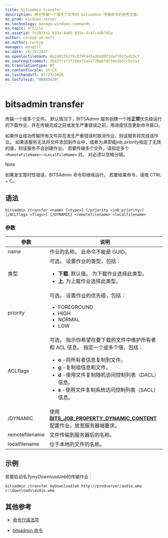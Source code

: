 ```yaml
---
title: bitsadmin transfer
description: 用于传输一个或多个文件的 bitsadmin 传输命令的参考文章。
ms.prod: windows-server
ms.technology: manage-windows-commands
ms.topic: article
ms.assetid: fe302141-b33a-4a05-835e-dc4fc4db7d5a
author: coreyp-at-msft
ms.author: coreyp
manager: dongill
ms.date: 10/16/2017
ms.openlocfilehash: 6b2d03fb379c879f445a30dd0f3daf762fed23c7
ms.sourcegitcommit: d5e27c1f2f168a71ae272bebf8f50e1b3ccbcca3
ms.translationtype: MT
ms.contentlocale: zh-CN
ms.lasthandoff: 07/23/2020
ms.locfileid: "86955429"
---
```

# <a name="bitsadmin-transfer"></a>bitsadmin transfer

传输一个或多个文件。 默认情况下，BITSAdmin 服务创建一个按**正常**优先级运行的下载作业，并在传输完成之前或发生严重错误之前，用进度信息更新命令窗口。

如果作业成功传输所有文件并在发生严重错误时取消作业，则该服务将完成该作业。 如果该服务无法将文件添加到作业中，或者为*类型*或*job_priority*指定了无效的值，则该服务不会创建作业。 若要传输多个文件，请指定多个 `<RemoteFileName>-<LocalFileName>` 对。 对必须以空格分隔。

> [!NOTE]
> 如果发生暂时性错误，BITSAdmin 命令将继续运行。 若要结束命令，请按 CTRL + C。

## <a name="syntax"></a>语法

```
bitsadmin /transfer <name> [<type>] [/priority <job_priority>] [/ACLflags <flags>] [/DYNAMIC] <remotefilename> <localfilename>
```

### <a name="parameters"></a>参数

| 参数 | 说明 |
| --------- | ----------- |
| name | 作业的名称。 此命令不能是 GUID。 |
| 类型 | 可选。 设置作业的类型，包括：<ul><li>**下载.** 默认值。 为下载作业选择此类型。</li><li>**上.** 为上载作业选择此类型。</li></ul> |
| priority | 可选。 设置作业的优先级，包括：<ul><li>FOREGROUND</li><li>HIGH</li><li>NORMAL</li><li>LOW</li></ul> |
| ACLflags | 可选。 指示你希望在要下载的文件中维护所有者和 ACL 信息。 指定一个或多个值，包括：<ul><li>**o** -将所有者信息复制到文件。</li><li>**g** -复制组信息和文件。</li><li>**d** -使用文件复制随机访问控制列表（DACL）信息。</li><li>**s** -使用文件复制系统访问控制列表（SACL）信息。</li></ul> |
| /DYNAMIC | 使用[**BITS_JOB_PROPERTY_DYNAMIC_CONTENT**](/windows/win32/api/bits5_0/ne-bits5_0-bits_job_property_id)配置作业，放宽服务器端要求。 |
| remotefilename | 文件传输到服务器后的名称。 |
| localfilename | 位于本地的文件的名称。 |

## <a name="examples"></a>示例

若要启动名为*myDownloadJob*的传输作业：

```
bitsadmin /transfer myDownloadJob http://prodserver/audio.wma c:\downloads\audio.wma
```

## <a name="additional-references"></a>其他参考

- [命令行语法项](command-line-syntax-key.md)

- [bitsadmin 命令](bitsadmin.md)
